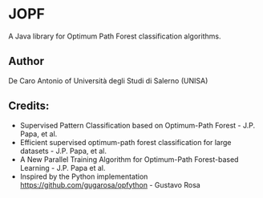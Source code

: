 # JOPF
A Java library for Optimum Path Forest classification algorithms.
## Author
De Caro Antonio of Università degli Studi di Salerno (UNISA)

## Credits:
 - Supervised Pattern Classification based on Optimum-Path Forest - J.P. Papa, et al.
 - Efficient supervised optimum-path forest classification for large datasets - J.P. Papa, et al.
 - A New Parallel Training Algorithm for Optimum-Path Forest-based Learning - J.P. Papa et al.
 - Inspired by the Python implementation https://github.com/gugarosa/opfython - Gustavo Rosa

